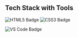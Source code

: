 
## Tech Stack with Tools
![HTML5 Badge](https://img.shields.io/badge/HTML5-E34F26?logo=html5&logoColor=white)
![CSS3 Badge](https://img.shields.io/badge/CSS3-1572B6?logo=css3&logoColor=white)

![VS Code Badge](https://img.shields.io/badge/Visual%20Studio%20Code-007ACC?logo=visual-studio-code&logoColor=white)
